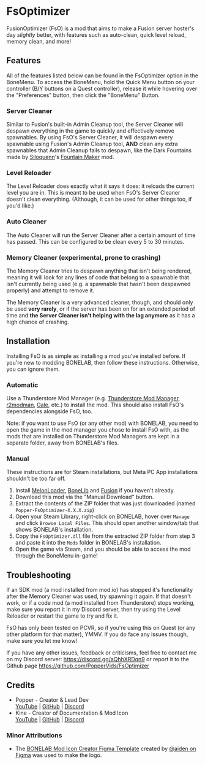 # FsOptimizer

FusionOptimizer (FsO) is a mod that aims to make a Fusion server hoster's day *slightly* better, with features such as auto-clean, quick level reload, memory clean, and more!

## Features

All of the features listed below can be found in the FsOptimizer option in the BoneMenu. To access the BoneMenu, hold the Quick Menu button on your controller (B/Y buttons on a Quest controller), release it while hovering over the "Preferences" button, then click the "BoneMenu" Button.

### Server Cleaner

Similar to Fusion's built-in Admin Cleanup tool, the Server Cleaner will despawn everything in the game to quickly and effectively remove spawnables. By using FsO's Server Cleaner, it will despawn every spawnable using Fusion's Admin Cleanup tool, **AND** clean any extra spawnables that Admin Cleanup fails to despawn, like the Dark Fountains made by [Siloquenn](https://mod.io/g/bonelab/u/sileqoenn)'s [Fountain Maker](https://mod.io/g/bonelab/m/deltarune-the-fountain-maker) mod.

### Level Reloader

The Level Reloader does exactly what it says it does: it reloads the current level you are in. This is meant to be used when FsO's Server Cleaner doesn't clean everything. (Although, it can be used for other things too, if you'd like.)

### Auto Cleaner

The Auto Cleaner will run the Server Cleaner after a certain amount of time has passed. This can be configured to be clean every 5 to 30 minutes.

### Memory Cleaner (experimental, prone to crashing)

The Memory Cleaner tries to despawn anything that isn't being rendered, meaning it will look for any lines of code that belong to a spawnable that isn't currently being used (e.g. a spawnable that hasn't been despawned properly) and attempt to remove it.

The Memory Cleaner is a very advanced cleaner, though, and should only be used **very rarely**, or if the server has been on for an extended period of time and **the Server Cleaner isn't helping with the lag anymore** as it has a high chance of crashing.

## Installation

Installing FsO is as simple as installing a mod you've installed before. If you're new to modding BONELAB, then follow these instructions. Otherwise, you can ignore them.

### Automatic

Use a Thunderstore Mod Manager (e.g. [Thunderstore Mod Manager](https://www.overwolf.com/app/thunderstore-thunderstore_mod_manager), [r2modman](https://github.com/ebkr/r2modmanPlus), [Gale](https://github.com/Kesomannen/gale), etc.) to install the mod. This should also install FsO's dependencies alongside FsO, too.

Note: if you want to use FsO (or any other mod) with BONELAB, you need to open the game in the mod manager you chose to install FsO with, as the mods that are installed on Thunderstore Mod Managers are kept in a separate folder, away from BONELAB's files.

### Manual

These instructions are for Steam installations, but Meta PC App installations shouldn't be too far off.

1. Install [MelonLoader](https://melonwiki.xyz), [BoneLib](https://thunderstore.io/c/bonelab/p/gnonme/BoneLib/) and [Fusion](https://thunderstore.io/c/bonelab/p/Lakatrazz/Fusion/) if you haven't already.
2. Download this mod via the "Manual Download" button.
3. Extract the contents of the ZIP folder that was just downloaded (named `Popper-FsOptimizer-X.X.X.zip`)
4. Open your Steam Library, right-click on BONELAB, hover over `Manage` and click `Browse Local Files`. This should open another window/tab that shows BONELAB's installation.
5. Copy the `FsOptimizer.dll` file from the extracted ZIP folder from step 3 and paste it into the `Mods` folder in BONELAB's installation.
6. Open the game via Steam, and you should be able to access the mod through the BoneMenu in-game!

## Troubleshooting

If an SDK mod (a mod installed from mod.io) has stopped it's functionality after the Memory Cleaner was used, try spawning it again. If that doesn't work, or if a code mod (a mod installed from Thunderstore) stops working, make sure you report it in my Discord server, then try using the Level Reloader or restart the game to try and fix it.

FsO has only been tested on PCVR, so if you're using this on Quest (or any other platform for that matter), YMMV. If you do face any issues though, make sure you let me know!

If you have any other issues, feedback or criticisms, feel free to contact me on my Discord server: <https://discord.gg/aQhhXRDqn9> or report it to the Github page <https://github.com/PopperVids/FsOptimizer>

## Credits

- Popper - Creator & Lead Dev  
  [YouTube](https://www.youtube.com/@PopperVids) | [GitHub](https://github.com/PopperVids) | [Discord](https://discord.com/users/775549612135940136)
- Kine - Creator of Documentation & Mod Icon  
  [YouTube](https://www.youtube.com/@FineMineKine) | [GitHub](https://github.com/FineMineKine) | [Discord](https://discord.com/users/666869061623349250)

### Minor Attributions

- The [BONELAB Mod Icon Creator Figma Template](https://www.figma.com/community/file/1218386424917309834) created by [@aiden on Figma](https://www.figma.com/@aiden_) was used to make the logo.
